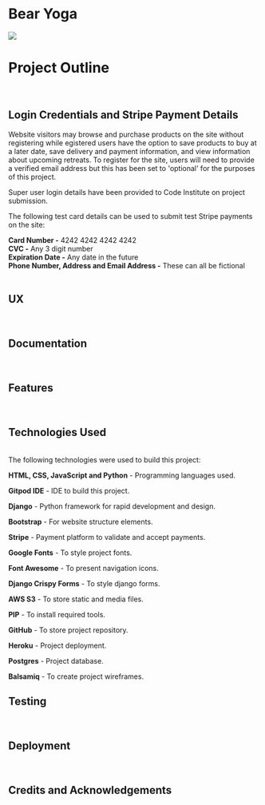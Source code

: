 # Bear Yoga

<img src="#" style="margin: 0;">

  
<br>

# Project Outline
<br>

## Login Credentials and Stripe Payment Details
Website visitors may browse and purchase products on the site without registering while egistered users have the option to save products to buy at a later date, save delivery and payment information, and view information about upcoming retreats. 
To register for the site, users will need to provide a verified email address but this has been set to 'optional' for the purposes of this project.

Super user login details have been provided to Code Institute on project submission. 

The following test card details can be used to submit test Stripe payments on the site:

**Card Number -** 4242 4242 4242 4242<br>
**CVC -** Any 3 digit number<br>
**Expiration Date -** Any date in the future<br>
**Phone Number, Address and Email Address -** These can all be fictional<br><br>

## UX
<br>

## Documentation
<br>

## Features
<br>

## Technologies Used
<br>
The following technologies were used to build this project:

**HTML, CSS, JavaScript and Python** - Programming languages used.

**Gitpod IDE** - IDE to build this project.

**Django** - Python framework for rapid development and design.

**Bootstrap** - For website structure elements.

**Stripe** - Payment platform to validate and accept payments.

**Google Fonts** - To style project fonts.

**Font Awesome** - To present navigation icons.

**Django Crispy Forms** - To style django forms.

**AWS S3** - To store static and media files.

**PIP** - To install required tools.

**GitHub** - To store project repository.

**Heroku** - Project deployment.

**Postgres** - Project database.

**Balsamiq** - To create project wireframes.

## Testing
<br>

## Deployment
<br>

## Credits and Acknowledgements
<br>